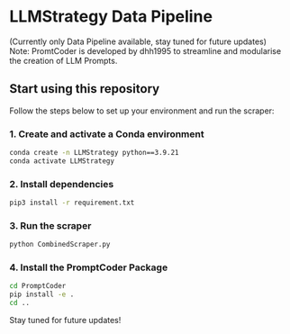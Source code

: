 # LLMStrategy Data Pipeline

(Currently only Data Pipeline available, stay tuned for future updates)
<br>
Note: PromtCoder is developed by dhh1995 to streamline and modularise the creation of LLM Prompts.

## Start using this repository

Follow the steps below to set up your environment and run the scraper:

### 1. Create and activate a Conda environment
```bash
conda create -n LLMStrategy python==3.9.21
conda activate LLMStrategy
```

### 2. Install dependencies
```bash
pip3 install -r requirement.txt
```

### 3. Run the scraper
```bash
python CombinedScraper.py
```

### 4. Install the PromptCoder Package
```bash
cd PromptCoder
pip install -e .
cd ..
```

Stay tuned for future updates!

